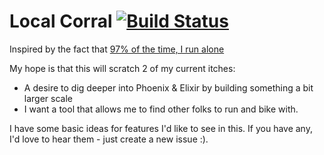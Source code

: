 # Local Corral [![Build Status](https://travis-ci.org/daveshah/local_corral.svg?branch=master)](https://travis-ci.org/daveshah/local_corral)

Inspired by the fact that [97% of the time, I run alone](http://goo.gl/KP8uIO)

My hope is that this will scratch 2 of my current itches:  
- A desire to dig deeper into Phoenix & Elixir by building something a bit larger scale  
- I want a tool that allows me to find other folks to run and bike with.  


I have some basic ideas for features I'd like to see in this. If you have any, I'd love to hear them - just create a new issue :).  

